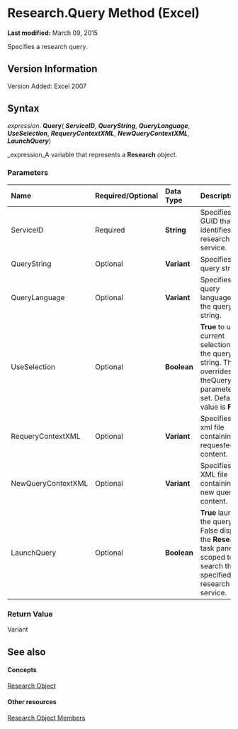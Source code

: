 
# Research.Query Method (Excel)

 **Last modified:** March 09, 2015

Specifies a research query.

## Version Information

Version Added: Excel 2007 


## Syntax

 _expression_. **Query**( **_ServiceID_**,  **_QueryString_**,  **_QueryLanguage_**,  **_UseSelection_**,  **_RequeryContextXML_**,  **_NewQueryContextXML_**,  **_LaunchQuery_**)

 _expression_A variable that represents a  **Research** object.


### Parameters



|**Name**|**Required/Optional**|**Data Type**|**Description**|
|:-----|:-----|:-----|:-----|
|ServiceID|Required| **String**|Specifies a GUID that identifies the research service.|
|QueryString|Optional| **Variant**|Specifies the query string.|
|QueryLanguage|Optional| **Variant**|Specifies the query language of the query string.|
|UseSelection|Optional| **Boolean**| **True** to use the current selection as the query string. This overrides theQueryString parameter if set. Default value is **False**.|
|RequeryContextXML|Optional| **Variant**|Specifies the xml file containing the requested content.|
|NewQueryContextXML|Optional| **Variant**|Specifies the XML file containing the new query content.|
|LaunchQuery|Optional| **Boolean**| **True** launches the query. False displays the **Research** task pane scoped to search the specified research service.|

### Return Value

Variant


## See also


#### Concepts


 [Research Object](de9d8a1d-4942-88f4-ba8c-30bd06e1f24b.md)
#### Other resources


 [Research Object Members](c749811e-c5ee-4d35-ef27-f6b1aedffc99.md)
